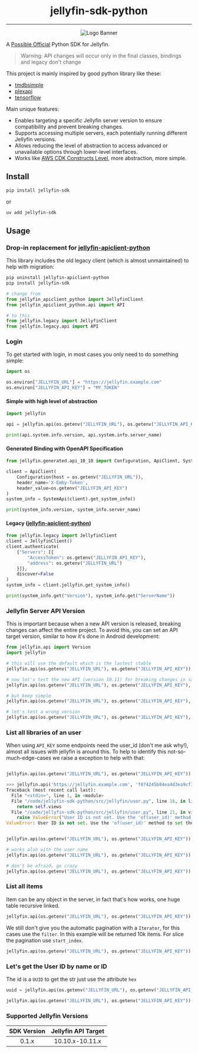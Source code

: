<h1 align="center">jellyfin-sdk-python</h1>

---

<p align="center">
<img alt="Logo Banner" src="https://raw.githubusercontent.com/jellyfin/jellyfin-ux/master/branding/SVG/banner-logo-solid.svg?sanitize=true"/>
</p>

A [Possible Official](https://jellyfin.org/docs/general/contributing/branding) Python SDK for Jellyfin.

> Warning: API changes will occur only in the final classes, bindings and legacy don't change


This project is mainly inspired by good python library like these:
- [tmdbsimple](https://github.com/celiao/tmdbsimple)
- [plexapi](https://github.com/pushingkarmaorg/python-plexapi)
- [tensorflow](https://github.com/tensorflow/tensorflow)

Main unique features:
- Enables targeting a specific Jellyfin server version to ensure compatibility and prevent breaking changes.
- Supports accessing multiple servers, each potentially running different Jellyfin versions.
- Allows reducing the level of abstraction to access advanced or unavailable options through lower-level interfaces.
- Works like [AWS CDK Constructs Level](https://blog.shikisoft.com/aws-cdk-construct-levels/), more abstraction, more simple.

## Install

```sh
pip install jellyfin-sdk
```

or

```sh
uv add jellyfin-sdk
```

## Usage

### Drop-in replacement for [jellyfin-apiclient-python](https://github.com/jellyfin/jellyfin-apiclient-python)

This library includes the old legacy client (which is almost unmaintained) to help with migration:

```sh
pip uninstall jellyfin-apiclient-python
pip install jellyfin-sdk
```

```python
# change from
from jellyfin_apiclient_python import JellyfinClient
from jellyfin_apiclient_python.api import API

# to this
from jellyfin.legacy import JellyfinClient
from jellyfin.legacy.api import API
```

### Login

To get started with login, in most cases you only need to do something simple:

```python
import os

os.environ["JELLYFIN_URL"] = "https://jellyfin.example.com"
os.environ["JELLYFIN_API_KEY"] = "MY_TOKEN"
```

#### Simple with high level of abstraction

```python
import jellyfin

api = jellyfin.api(os.getenv("JELLYFIN_URL"), os.getenv("JELLYFIN_API_KEY"))

print(api.system.info.version, api.system.info.server_name)
```

#### Generated Binding with OpenAPI Specification

```python
from jellyfin.generated.api_10_10 import Configuration, ApiClient, SystemApi

client = ApiClient(
    Configuration(host = os.getenv("JELLYFIN_URL")), 
    header_name='X-Emby-Token', 
    header_value=os.getenv("JELLYFIN_API_KEY")
)
system_info = SystemApi(client).get_system_info()

print(system_info.version, system_info.server_name)
```

#### Legacy ([jellyfin-apiclient-python](https://github.com/jellyfin/jellyfin-apiclient-python))

```python
from jellyfin.legacy import JellyfinClient
client = JellyfinClient()
client.authenticate(
    {"Servers": [{
        "AccessToken": os.getenv("JELLYFIN_API_KEY"), 
        "address": os.getenv("JELLYFIN_URL")
    }]}, 
    discover=False
)
system_info = client.jellyfin.get_system_info()

print(system_info.get("Version"), system_info.get("ServerName"))
```

### Jellyfin Server API Version

This is important because when a new API version is released, breaking changes can affect the entire project. 
To avoid this, you can set an API target version, similar to how it's done in Android development:

```python
from jellyfin.api import Version
import jellyfin

# this will use the default which is the lastest stable
jellyfin.api(os.getenv("JELLYFIN_URL"), os.getenv("JELLYFIN_API_KEY"))

# now let's test the new API (version 10.11) for breaking changes in same endpoint
jellyfin.api(os.getenv("JELLYFIN_URL"), os.getenv("JELLYFIN_API_KEY"), Version.V10_11)

# but keep simple
jellyfin.api(os.getenv("JELLYFIN_URL"), os.getenv("JELLYFIN_API_KEY"), '10.11')

# let's test a wrong version
jellyfin.api(os.getenv("JELLYFIN_URL"), os.getenv("JELLYFIN_API_KEY"), '99')
```

### List all libraries of an user

When using `API_KEY` some endpoints need the user_id (don't me ask why!), almost all issues with jellyfin is around this.
To help to identify this not-so-much-edge-cases we raise a exception to help with that:

```python

jellyfin.api(os.getenv("JELLYFIN_URL"), os.getenv("JELLYFIN_API_KEY")).user.libraries

>>> jellyfin.api('https://jellyfin.example.com', 'f674245b84ea4d3ea9cf11').user.libraries
Traceback (most recent call last):
  File "<stdin>", line 1, in <module>
  File "/code/jellyfin-sdk-python/src/jellyfin/user.py", line 16, in libraries
    return self.views
  File "/code/jellyfin-sdk-python/src/jellyfin/user.py", line 21, in views
    raise ValueError("User ID is not set. Use the 'of(user_id)' method to set the user context.")
ValueError: User ID is not set. Use the 'of(user_id)' method to set the user context.


jellyfin.api(os.getenv("JELLYFIN_URL"), os.getenv("JELLYFIN_API_KEY")).user.of('f674245b84ea4d3ea9cf11').libraries

# works also with the user name
jellyfin.api(os.getenv("JELLYFIN_URL"), os.getenv("JELLYFIN_API_KEY")).user.of('niels').libraries

# don't be afraid, go crazy
jellyfin.api(os.getenv("JELLYFIN_URL"), os.getenv("JELLYFIN_API_KEY")).user.of('niels').id
```

### List all items

Item can be any object in the server, in fact that's how works, one huge table recursive linked.

```python
jellyfin.api(os.getenv("JELLYFIN_URL"), os.getenv("JELLYFIN_API_KEY")).items.all
```

We still don't give you the automatic pagination with a `Iterator`, for this cases use the `filter`.
In this example will be returned 10k items. For slice the pagination use `start_index`.

```python
jellyfin.api(os.getenv("JELLYFIN_URL"), os.getenv("JELLYFIN_API_KEY")).items.filter(limit=10000)
```

### Let's get the User ID by name or ID

The id is a `UUID` to get the str just use the attribute `hex`

```python
uuid = jellyfin.api(os.getenv("JELLYFIN_URL"), os.getenv("JELLYFIN_API_KEY")).user.by_name('niels').id.hex

jellyfin.api(os.getenv("JELLYFIN_URL"), os.getenv("JELLYFIN_API_KEY")).user.by_id(uuid).name
```

### Supported Jellyfin Versions

| SDK Version | Jellyfin API Target |
|:-:|:-:|
| 0.1.x | 10.10.x-10.11.x |
